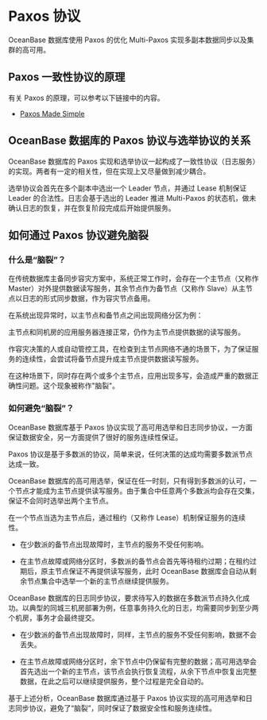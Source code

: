 # Paxos 协议

OceanBase 数据库使用 Paxos 的优化 Multi-Paxos 实现多副本数据同步以及集群的高可用。

## Paxos 一致性协议的原理

有关 Paxos 的原理，可以参考以下链接中的内容。

* [Paxos Made Simple](https://www.microsoft.com/en-us/research/uploads/prod/2016/12/paxos-simple-Copy.pdf)

## OceanBase 数据库的 Paxos 协议与选举协议的关系

OceanBase 数据库的 Paxos 实现和选举协议一起构成了一致性协议（日志服务）的实现。两者有一定的相关性，但在实现上又尽量做到减少耦合。

选举协议会首先在多个副本中选出一个 Leader 节点，并通过 Lease 机制保证 Leader 的合法性。日志会基于选出的 Leader 推进 Multi-Paxos 的状态机，做未确认日志的恢复，并在恢复阶段完成后开始提供服务。

## 如何通过 Paxos 协议避免脑裂

### 什么是“脑裂”？

在传统数据库主备同步容灾方案中，系统正常工作时，会存在一个主节点（又称作 Master）对外提供数据读写服务，其余节点作为备节点（又称作 Slave）从主节点以日志的形式同步数据，作为容灾节点备用。

在系统出现异常时，以主节点和备节点之间出现网络分区为例：

主节点和同机房的应用服务器连接正常，仍作为主节点提供数据的读写服务。

作容灾决策的人或自动管控工具，在检查到主节点网络不通的场景下，为了保证服务的连续性，会尝试将备节点提升成主节点提供数据读写服务。

在这种场景下，同时存在两个或多个主节点，应用出现多写，会造成严重的数据正确性问题。这个现象被称作"脑裂"。

### 如何避免“脑裂”？

OceanBase 数据库基于 Paxos 协议实现了高可用选举和日志同步协议，一方面保证数据安全，另一方面提供了很好的服务连续性保证。

Paxos 协议是基于多数派的协议，简单来说，任何决策的达成均需要多数派节点达成一致。

OceanBase 数据库的高可用选举，保证在任一时刻，只有得到多数派的认可，一个节点才能成为主节点提供读写服务。由于集合中任意两个多数派均会存在交集，保证不会同时选举出两个主节点。

在一个节点当选为主节点后，通过租约（又称作 Lease）机制保证服务的连续性。

* 在少数派的备节点出现故障时，主节点的服务不受任何影响。

* 在主节点故障或网络分区时，多数派的备节点会首先等待租约过期；在租约过期后，原主节点保证不再提供读写服务，此时 OceanBase 数据库会自动从剩余节点集合中选举一个新的主节点继续提供服务。

OceanBase 数据库的日志同步协议，要求待写入的数据在多数派节点持久化成功。以典型的同城三机房部署为例，任意事务持久化的日志，均需要同步到至少两个机房，事务才会最终提交。

* 在少数派的备节点出现故障时，同样，主节点的服务不受任何影响，数据不会丢失。

* 在主节点故障或网络分区时，余下节点中仍保留有完整的数据；高可用选举会首先选出一个新的主节点，该节点会执行恢复流程，从余下节点中恢复出完整数据，在此之后可以继续提供服务，整个过程是完全自动的。

基于上述分析，OceanBase 数据库通过基于 Paxos 协议实现的高可用选举和日志同步协议，避免了“脑裂”，同时保证了数据安全性和服务连续性。

